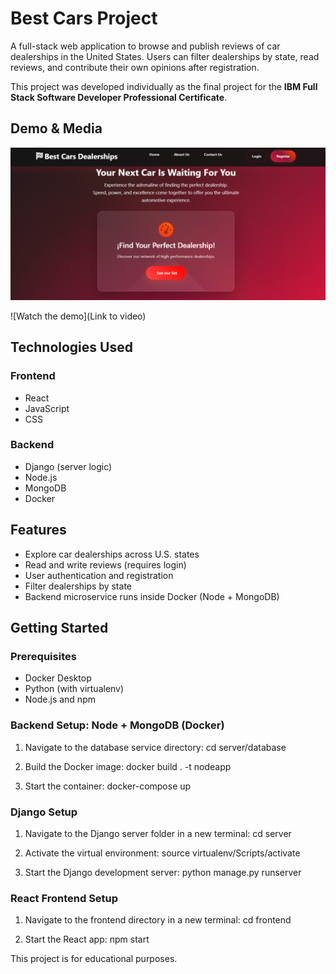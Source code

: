 # Best Cars Project


A full-stack web application to browse and publish reviews of car dealerships in the United States. Users can filter dealerships by state, read reviews, and contribute their own opinions after registration.

This project was developed individually as the final project for the **IBM Full Stack Software Developer Professional Certificate**.

## Demo & Media

![Homepage Screenshot](server/frontend/public/best-cars.png)

![Watch the demo](Link to video)

## Technologies Used

### Frontend
- React  
- JavaScript  
- CSS

### Backend
- Django (server logic)  
- Node.js 
- MongoDB
- Docker  


## Features

- Explore car dealerships across U.S. states
- Read and write reviews (requires login)
- User authentication and registration
- Filter dealerships by state
- Backend microservice runs inside Docker (Node + MongoDB)


## Getting Started

### Prerequisites

- Docker Desktop  
- Python (with virtualenv)  
- Node.js and npm  

### Backend Setup: Node + MongoDB (Docker)

1. Navigate to the database service directory:
cd server/database

2. Build the Docker image:
docker build . -t nodeapp

3. Start the container:
docker-compose up

### Django Setup

1. Navigate to the Django server folder in a new terminal:
cd server

2. Activate the virtual environment:
source virtualenv/Scripts/activate

3. Start the Django development server:
python manage.py runserver

### React Frontend Setup

1. Navigate to the frontend directory in a new terminal:
cd frontend

2. Start the React app:
npm start


This project is for educational purposes.